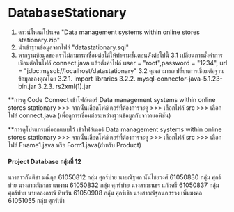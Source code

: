 # DatabaseStationary
1. ดาวน์โหลดโปรเจค "Data management systems within online stores stationary.zip"
2. นำเข้าฐานข้อมูลจากไฟล์ "datastationary.sql"
3. หากฐานข้อมูลของเราไม่สามารถเชื่อมต่อได้ให้ทำตามขั้นตอนดังต่อไปนี้
    3.1 เปลี่ยนการตั้งค่าการเชื่อมต่อในไฟล์ connect.java แล้วตั้งค่าไฟล์ user = "root",password = "1234", url = "jdbc:mysql://localhost/datastationary" 
    3.2 คุณสามารถเปลี่ยนการเชื่อมต่อฐานข้อมูลของคุณโดย
        3.2.1. import libraries
        3.2.2. mysql-connector-java-5.1.23-bin.jar
        3.2.3. rs2xml(1).jar
        
**การดู Code Connect
เข้าโฟล์เดอร์ Data management systems within online stores stationary  >>> จากนั้นเลือดโฟล์เดอร์ที่ต้องการจะดู >>> เลือกไฟล์ src >>> เลือกไฟล์ connect.java (เพื่อดูการเชื่อมต่อระหว่างฐานข้อมูลกับจาวาแอพิชั่น)

**การดูโปรแกรมที่ออกแบบไว้
เข้าโฟล์เดอร์ Data management systems within online stores stationary  >>> จากนั้นเลือดโฟล์เดอร์ที่ต้องการจะดู >>> เลือกไฟล์ src >>> เลือกไฟล์ Fพame1.java หรือ Form1.java(สำหรับ Product)
        
#### Project Database กลุ่มที่ 12
นางสาวกันติชา 		  มณีกุล 	          61050812  กลุ่ม ศุกร์บ่าย
นายณัฐพล 			    นันไชยวงศ์	       61050830  กลุ่ม ศุกร์บ่าย
นางสาวณิชากร		   แพงาม 	          61050832  กลุ่ม ศุกร์บ่าย
นางสาวธนธร 			   แก้วศรี 	          61050837  กลุ่ม ศุกร์บ่าย
นายอลงกรณ์ 			   ทิพวัน 	         61050908  กลุ่ม ศุกร์เช้า
นางสาวณัฐกนกสรวง 	 เพิ่มมงคล      	61051055  กลุ่ม ศุกร์เช้า
